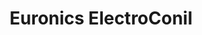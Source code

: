 ---
title: "Euronics ElectroConil"
url: /conil-de-la-frontera-cadiz/euronics-electroconil/
shop: electrónica
---